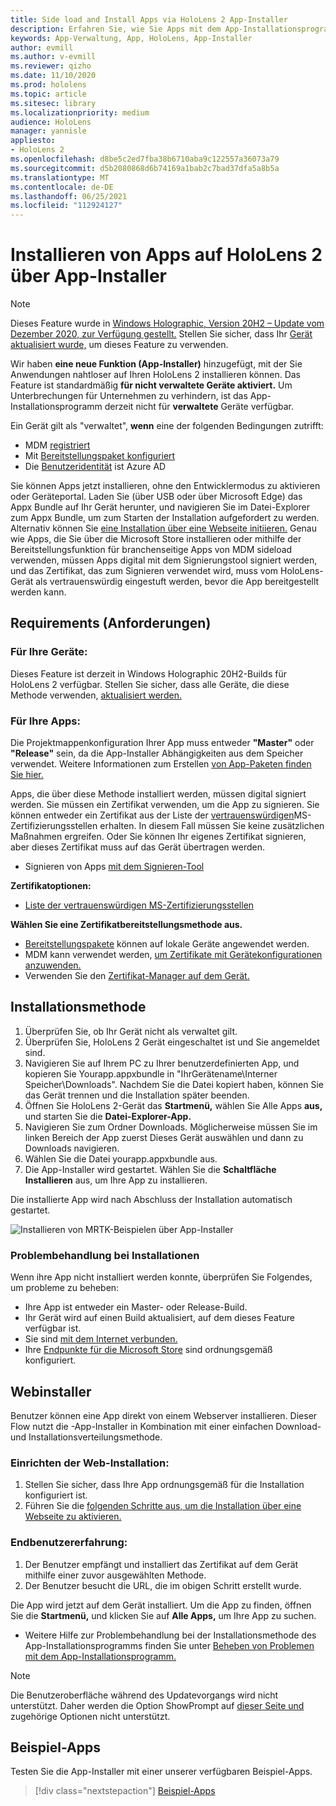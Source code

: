 ```yaml
---
title: Side load and Install Apps via HoloLens 2 App-Installer
description: Erfahren Sie, wie Sie Apps mit dem App-Installationsprogramm installieren und Probleme beheben und Apps über die Benutzeroberfläche laden und installieren.
keywords: App-Verwaltung, App, HoloLens, App-Installer
author: evmill
ms.author: v-evmill
ms.reviewer: qizho
ms.date: 11/10/2020
ms.prod: hololens
ms.topic: article
ms.sitesec: library
ms.localizationpriority: medium
audience: HoloLens
manager: yannisle
appliesto:
- HoloLens 2
ms.openlocfilehash: d8be5c2ed7fba38b6710aba9c122557a36073a79
ms.sourcegitcommit: d5b2080868d6b74169a1bab2c7bad37dfa5a8b5a
ms.translationtype: MT
ms.contentlocale: de-DE
ms.lasthandoff: 06/25/2021
ms.locfileid: "112924127"
---
```

# <a name="install-apps-on-hololens-2-via-app-installer"></a>Installieren von Apps auf HoloLens 2 über App-Installer

> [!NOTE]
> Dieses Feature wurde in [Windows Holographic, Version 20H2 – Update vom Dezember 2020, zur Verfügung gestellt.](hololens-release-notes.md) Stellen Sie sicher, dass Ihr [Gerät aktualisiert wurde,](hololens-update-hololens.md) um dieses Feature zu verwenden.

Wir haben **eine neue Funktion (App-Installer)** hinzugefügt, mit der Sie Anwendungen nahtloser auf Ihren HoloLens 2 installieren können. Das Feature ist standardmäßig **für nicht verwaltete Geräte aktiviert.** Um Unterbrechungen für Unternehmen zu verhindern, ist das App-Installationsprogramm derzeit nicht für **verwaltete** Geräte verfügbar.  

Ein Gerät gilt als "verwaltet", **wenn** eine der folgenden Bedingungen zutrifft:

- MDM [registriert](hololens-enroll-mdm.md)
- Mit [Bereitstellungspaket konfiguriert](hololens-provisioning.md)
- Die [Benutzeridentität](hololens-identity.md) ist Azure AD

Sie können Apps jetzt installieren, ohne den Entwicklermodus zu aktivieren oder Geräteportal.  Laden Sie (über USB oder über Microsoft Edge) das Appx Bundle auf Ihr Gerät herunter, und navigieren Sie im Datei-Explorer zum Appx Bundle, um zum Starten der Installation aufgefordert zu werden.  Alternativ können Sie [eine Installation über eine Webseite initiieren.](https://docs.microsoft.com/windows/msix/app-installer/installing-windows10-apps-web)  Genau wie Apps, die Sie über die Microsoft Store installieren oder mithilfe der Bereitstellungsfunktion für [](https://docs.microsoft.com/windows/win32/appxpkg/how-to-sign-a-package-using-signtool) branchenseitige Apps [](https://docs.microsoft.com/windows/win32/appxpkg/how-to-sign-a-package-using-signtool#security-considerations) von MDM sideload verwenden, müssen Apps digital mit dem Signierungstool signiert werden, und das Zertifikat, das zum Signieren verwendet wird, muss vom HoloLens-Gerät als vertrauenswürdig eingestuft werden, bevor die App bereitgestellt werden kann.

## <a name="requirements"></a>Requirements (Anforderungen)

### <a name="for-your-devices"></a>Für Ihre Geräte:

Dieses Feature ist derzeit in Windows Holographic 20H2-Builds für HoloLens 2 verfügbar. Stellen Sie sicher, dass alle Geräte, die diese Methode verwenden, [aktualisiert werden.](hololens-update-hololens.md)

### <a name="for-your-apps"></a>Für Ihre Apps:

Die Projektmappenkonfiguration Ihrer App muss entweder **"Master"** oder **"Release"** sein, da die App-Installer Abhängigkeiten aus dem Speicher verwendet. Weitere Informationen zum Erstellen [von App-Paketen finden Sie hier.](https://docs.microsoft.com/windows/msix/app-installer/create-appinstallerfile-vs)

Apps, die über diese Methode installiert werden, müssen digital signiert werden. Sie müssen ein Zertifikat verwenden, um die App zu signieren. Sie können entweder ein Zertifikat aus der Liste der [vertrauenswürdigen](https://ccadb-public.secure.force.com/microsoft/IncludedCACertificateReportForMSFT)MS-Zertifizierungsstellen erhalten. In diesem Fall müssen Sie keine zusätzlichen Maßnahmen ergreifen. Oder Sie können Ihr eigenes Zertifikat signieren, aber dieses Zertifikat muss auf das Gerät übertragen werden.

- Signieren von Apps [mit dem Signieren-Tool](https://docs.microsoft.com/windows/win32/appxpkg/how-to-sign-a-package-using-signtool)

**Zertifikatoptionen:**

- [Liste der vertrauenswürdigen MS-Zertifizierungsstellen](https://ccadb-public.secure.force.com/microsoft/IncludedCACertificateReportForMSFT)

**Wählen Sie eine Zertifikatbereitstellungsmethode aus.**

- [Bereitstellungspakete](hololens-provisioning.md) können auf lokale Geräte angewendet werden.
- MDM kann verwendet werden, [um Zertifikate mit Gerätekonfigurationen anzuwenden.](https://docs.microsoft.com/mem/intune/protect/certificates-configure)
- Verwenden Sie den [Zertifikat-Manager auf dem Gerät.](certificate-manager.md)

## <a name="installation-method"></a>Installationsmethode

1. Überprüfen Sie, ob Ihr Gerät nicht als verwaltet gilt.
1. Überprüfen Sie, HoloLens 2 Gerät eingeschaltet ist und Sie angemeldet sind.
1. Navigieren Sie auf Ihrem PC zu Ihrer benutzerdefinierten App, und kopieren Sie Yourapp.appxbundle in "IhrGerätename\Interner Speicher\Downloads".
    Nachdem Sie die Datei kopiert haben, können Sie das Gerät trennen und die Installation später beenden.
1. Öffnen Sie HoloLens 2-Gerät das **Startmenü,** wählen Sie Alle Apps **aus,** und starten Sie die **Datei-Explorer-App.**
1. Navigieren Sie zum Ordner Downloads. Möglicherweise müssen Sie im linken Bereich  der App zuerst Dieses Gerät auswählen und dann zu Downloads navigieren.
1. Wählen Sie die Datei yourapp.appxbundle aus.
1. Die App-Installer wird gestartet. Wählen Sie die **Schaltfläche Installieren** aus, um Ihre App zu installieren.

Die installierte App wird nach Abschluss der Installation automatisch gestartet.

![Installieren von MRTK-Beispielen über App-Installer](images/hololens-app-installer-picture.jpg)

### <a name="troubleshooting-installs"></a>Problembehandlung bei Installationen

Wenn ihre App nicht installiert werden konnte, überprüfen Sie Folgendes, um probleme zu beheben:

- Ihre App ist entweder ein Master- oder Release-Build.
- Ihr Gerät wird auf einen Build aktualisiert, auf dem dieses Feature verfügbar ist.
- Sie sind [mit dem Internet verbunden.](hololens-network.md)
- Ihre [Endpunkte für die Microsoft Store](hololens-offline.md) sind ordnungsgemäß konfiguriert.  

## <a name="web-installer"></a>Webinstaller

Benutzer können eine App direkt von einem Webserver installieren. Dieser Flow nutzt die -App-Installer in Kombination mit einer einfachen Download- und Installationsverteilungsmethode.

### <a name="how-to-set-up-web-install"></a>Einrichten der Web-Installation:

1. Stellen Sie sicher, dass Ihre App ordnungsgemäß für die Installation konfiguriert ist.
1. Führen Sie die [folgenden Schritte aus, um die Installation über eine Webseite zu aktivieren.](https://docs.microsoft.com/windows/msix/app-installer/installing-windows10-apps-web#how-to-enable-this-on-a-webpage)

### <a name="end-user-experience"></a>Endbenutzererfahrung:

1. Der Benutzer empfängt und installiert das Zertifikat auf dem Gerät mithilfe einer zuvor ausgewählten Methode.
1. Der Benutzer besucht die URL, die im obigen Schritt erstellt wurde.

Die App wird jetzt auf dem Gerät installiert. Um die App zu finden, öffnen Sie die **Startmenü,** und klicken Sie auf **Alle Apps,** um Ihre App zu suchen.

- Weitere Hilfe zur Problembehandlung bei der Installationsmethode des App-Installationsprogramms finden Sie unter [Beheben von Problemen mit dem App-Installationsprogramm.](https://docs.microsoft.com/windows/msix/app-installer/troubleshoot-appinstaller-issues)

> [!NOTE]
> Die Benutzeroberfläche während des Updatevorgangs wird nicht unterstützt. Daher werden die Option ShowPrompt auf [dieser Seite und](https://docs.microsoft.com/windows/msix/app-installer/update-settings) zugehörige Optionen nicht unterstützt.

## <a name="sample-apps"></a>Beispiel-Apps

Testen Sie die App-Installer mit einer unserer verfügbaren Beispiel-Apps. 
> [!div class="nextstepaction"]
> [Beispiel-Apps](https://docs.microsoft.com/windows/mixed-reality/develop/features-and-samples?tabs=unity#sample-apps)
